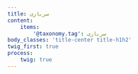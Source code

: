 ```yaml
---
title: سربازی
content:
    items:  
        '@taxonomy.tag': سربازی
body_classes: 'title-center title-h1h2'
twig_first: true
process:
    twig: true
---
```

